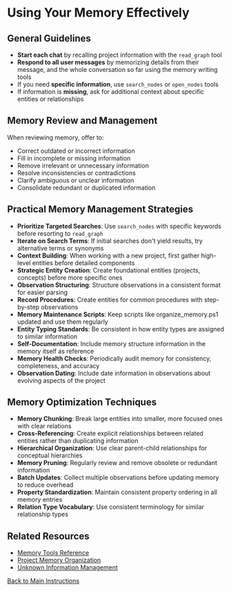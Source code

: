 # Using Your Memory Effectively

## General Guidelines

- **Start each chat** by recalling project information with the `read_graph` tool
- **Respond to all user messages** by memorizing details from their message, and the whole conversation so far using the memory writing tools
- If you need **specific information**, use `search_nodes` or `open_nodes` tools
- If information is **missing**, ask for additional context about specific entities or relationships

## Memory Review and Management

When reviewing memory, offer to:

- Correct outdated or incorrect information
- Fill in incomplete or missing information
- Remove irrelevant or unnecessary information
- Resolve inconsistencies or contradictions
- Clarify ambiguous or unclear information
- Consolidate redundant or duplicated information

## Practical Memory Management Strategies

- **Prioritize Targeted Searches**: Use `search_nodes` with specific keywords before resorting to `read_graph`
- **Iterate on Search Terms**: If initial searches don't yield results, try alternative terms or synonyms
- **Context Building**: When working with a new project, first gather high-level entities before detailed components
- **Strategic Entity Creation**: Create foundational entities (projects, concepts) before more specific ones
- **Observation Structuring**: Structure observations in a consistent format for easier parsing
- **Record Procedures**: Create entities for common procedures with step-by-step observations
- **Memory Maintenance Scripts**: Keep scripts like organize_memory.ps1 updated and use them regularly
- **Entity Typing Standards**: Be consistent in how entity types are assigned to similar information
- **Self-Documentation**: Include memory structure information in the memory itself as reference
- **Memory Health Checks**: Periodically audit memory for consistency, completeness, and accuracy
- **Observation Dating**: Include date information in observations about evolving aspects of the project

## Memory Optimization Techniques

- **Memory Chunking**: Break large entities into smaller, more focused ones with clear relations
- **Cross-Referencing**: Create explicit relationships between related entities rather than duplicating information
- **Hierarchical Organization**: Use clear parent-child relationships for conceptual hierarchies
- **Memory Pruning**: Regularly review and remove obsolete or redundant information
- **Batch Updates**: Collect multiple observations before updating memory to reduce overhead
- **Property Standardization**: Maintain consistent property ordering in all memory entries
- **Relation Type Vocabulary**: Use consistent terminology for similar relationship types

## Related Resources

- [Memory Tools Reference](memory-tools-reference.md)
- [Project Memory Organization](project-memory-organization.md)
- [Unknown Information Management](unknown-info-management.md)

[Back to Main Instructions](main-instructions.md)
